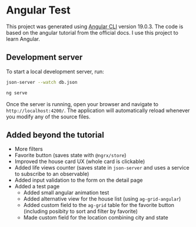 # Angular Test

This project was generated using [Angular CLI](https://github.com/angular/angular-cli) version 19.0.3.
The code is based on the angular tutorial from the official docs.
I use this project to learn Angular.

## Development server

To start a local development server, run:

```bash
json-server --watch db.json
```
```bash
ng serve
```

Once the server is running, open your browser and navigate to `http://localhost:4200/`. The application will automatically reload whenever you modify any of the source files.

## Added beyond the tutorial

- More filters
- Favorite button (saves state with `@ngrx/store`)
- Improved the house card UX (whole card is clickable)
- Added life views counter (saves state in `json-server` and uses a service to subscribe to an observable)
- Added input validation to the form on the detail page
- Added a test page
  - Added small angular animation test
  - Added alternative view for the house list (using `ag-grid-angular`)
  - Added custom field to the `ag-grid` table for the favorite button (including posibity to sort and filter by favorite)
  - Made custom field for the location combining city and state
